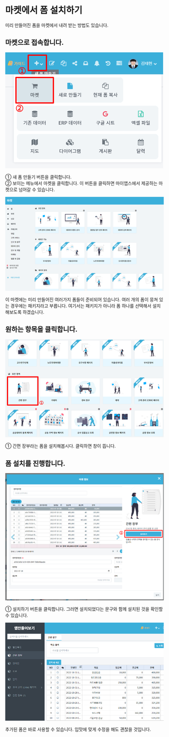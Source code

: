 # 마켓에서 폼 설치하기
미리 만들어진 폼을 마켓에서 내려 받는 방법도 있습니다.

## 마켓으로 접속합니다.

![마켓으로 접속합니다.](/media/image18.png)

①	새 폼 만들기 버튼을 클릭합니다.<br>
②	보이는 메뉴에서 마켓을 클릭합니다. 이 버튼을 클릭하면 마이앱스에서 제공하는 마켓으로 넘어갈 수 있습니다.

![마켓](/media/image19.png)

이 마켓에는 미리 만들어진 여러가지 폼들이 준비되어 있습니다. 여러 개의 폼이 뭉쳐 있는 경우에는 패키지라고 부릅니다. 여기서는 패키지가 아니라 폼 하나를 선택해서 설치해보도록 하겠습니다.

## 원하는 항목을 클릭합니다.

![원하는 항목을 클릭합니다](/media/image20.png)

①	간편 장부라는 폼을 설치해봅시다. 클릭하면 창이 뜹니다.

## 폼 설치를 진행합니다.

![폼 설치를 진행합니다](/media/image21.png)

①	설치하기 버튼을 클릭합니다. 그러면 설치되었다는 문구와 함께 설치된 것을 확인할 수 있습니다.

![추가된 폼은 바로 사용 가능](/media/image22.png)

추가된 폼은 바로 사용할 수 있습니다. 입맛에 맞게 수정을 해도 괜찮을 것입니다.